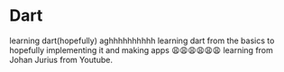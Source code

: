 # Dart
learning dart(hopefully)
aghhhhhhhhhh learning dart from the basics to hopefully implementing it and making apps 😩😩😩😩😩😩
learning from Johan Jurius from Youtube. 
